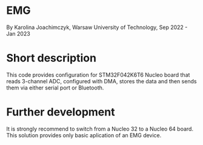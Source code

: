 # EMG
By Karolina Joachimczyk, Warsaw University of Technology,
Sep 2022 - Jan 2023
# Short description
This code provides configuration for STM32F042K6T6 Nucleo board that reads 3-channel ADC,
configured with DMA, stores the data and then sends them via either serial port or Bluetooth.
# Further development
It is strongly recommend to switch from a Nucleo 32 to a Nucleo 64 board. This solution provides
only basic aplication of an EMG device.
